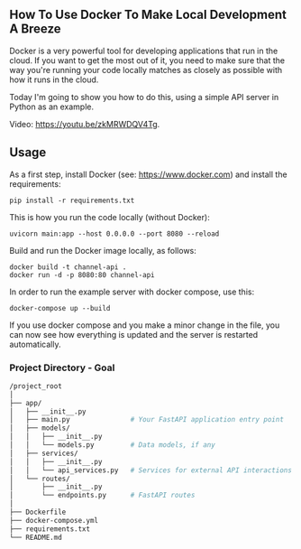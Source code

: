 ## How To Use Docker To Make Local Development A Breeze

Docker is a very powerful tool for developing applications that run in the cloud. If you want to get the most out of it, you need to make sure that the way you're running your code locally matches as closely as possible with how it runs in the cloud.

Today I'm going to show you how to do this, using a simple API server in Python as an example.

Video: https://youtu.be/zkMRWDQV4Tg.

## Usage

As a first step, install Docker (see: https://www.docker.com) and install the requirements:

```
pip install -r requirements.txt
```

This is how you run the code locally (without Docker):

```
uvicorn main:app --host 0.0.0.0 --port 8080 --reload
```

Build and run the Docker image locally, as follows:

```
docker build -t channel-api .
docker run -d -p 8080:80 channel-api
```

In order to run the example server with docker compose, use this:

```
docker-compose up --build
```

If you use docker compose and you make a minor change in the file, you can now see how everything is updated and the server is restarted automatically.


### Project Directory - Goal
```bash
/project_root
│
├── app/
│   ├── __init__.py
│   ├── main.py               # Your FastAPI application entry point
│   ├── models/
│   │   ├── __init__.py
│   │   └── models.py         # Data models, if any
│   ├── services/
│   │   ├── __init__.py
│   │   └── api_services.py   # Services for external API interactions
│   └── routes/
│       ├── __init__.py
│       └── endpoints.py      # FastAPI routes
│
├── Dockerfile
├── docker-compose.yml
├── requirements.txt
└── README.md
```